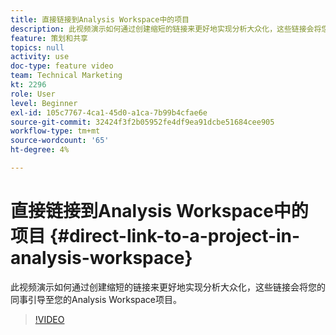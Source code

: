 ```yaml
---
title: 直接链接到Analysis Workspace中的项目
description: 此视频演示如何通过创建缩短的链接来更好地实现分析大众化，这些链接会将您的同事引导至您的Analysis Workspace项目。
feature: 策划和共享
topics: null
activity: use
doc-type: feature video
team: Technical Marketing
kt: 2296
role: User
level: Beginner
exl-id: 105c7767-4ca1-45d0-a1ca-7b99b4cfae6e
source-git-commit: 32424f3f2b05952fe4df9ea91dcbe51684cee905
workflow-type: tm+mt
source-wordcount: '65'
ht-degree: 4%

---
```


# 直接链接到Analysis Workspace中的项目 {#direct-link-to-a-project-in-analysis-workspace}

此视频演示如何通过创建缩短的链接来更好地实现分析大众化，这些链接会将您的同事引导至您的Analysis Workspace项目。

>[!VIDEO](https://video.tv.adobe.com/v/24710/?quality=12)
